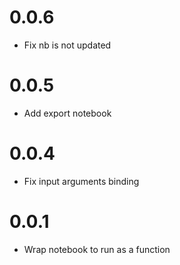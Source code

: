 0.0.6
=====
- Fix nb is not updated

0.0.5
=====
- Add export notebook

0.0.4
=====
- Fix input arguments binding

0.0.1
=====
- Wrap notebook to run as a function 


